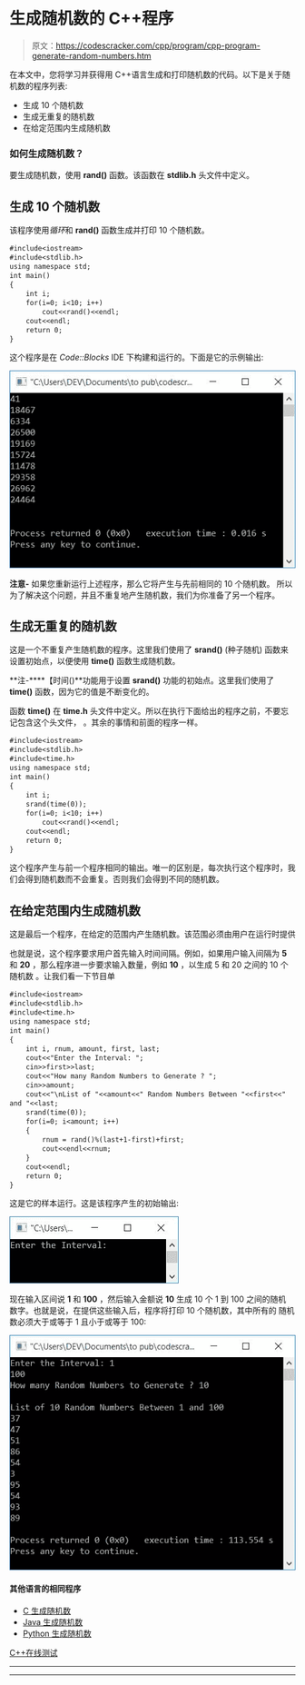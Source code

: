 # 生成随机数的 C++程序

> 原文：<https://codescracker.com/cpp/program/cpp-program-generate-random-numbers.htm>

在本文中，您将学习并获得用 C++语言生成和打印随机数的代码。以下是关于随机数的程序列表:

*   生成 10 个随机数
*   生成无重复的随机数
*   在给定范围内生成随机数

### 如何生成随机数？

要生成随机数，使用 **rand()** 函数。该函数在 **stdlib.h** 头文件中定义。

## 生成 10 个随机数

该程序使用*循环*和 **rand()** 函数生成并打印 10 个随机数。

```
#include<iostream>
#include<stdlib.h>
using namespace std;
int main()
{
    int i;
    for(i=0; i<10; i++)
        cout<<rand()<<endl;
    cout<<endl;
    return 0;
}
```

这个程序是在 *Code::Blocks* IDE 下构建和运行的。下面是它的示例输出:

![C++ program generate random numbers](img/5933ca6dbec44eb79a579bc819881d77.png)

**注意-** 如果您重新运行上述程序，那么它将产生与先前相同的 10 个随机数。 所以为了解决这个问题，并且不重复地产生随机数，我们为你准备了另一个程序。

## 生成无重复的随机数

这是一个不重复产生随机数的程序。这里我们使用了 **srand()** (种子随机) 函数来设置初始点，以便使用 **time()** 函数生成随机数。

**注-****【时间()**功能用于设置 **srand()** 功能的初始点。这里我们使用了 **time()** 函数，因为它的值是不断变化的。

函数 **time()** 在 **time.h** 头文件中定义。所以在执行下面给出的程序之前，不要忘记包含这个头文件， 。其余的事情和前面的程序一样。

```
#include<iostream>
#include<stdlib.h>
#include<time.h>
using namespace std;
int main()
{
    int i;
    srand(time(0));
    for(i=0; i<10; i++)
        cout<<rand()<<endl;
    cout<<endl;
    return 0;
}
```

这个程序产生与前一个程序相同的输出。唯一的区别是，每次执行这个程序时，我们会得到随机数而不会重复。否则我们会得到不同的随机数。

## 在给定范围内生成随机数

这是最后一个程序，在给定的范围内产生随机数。该范围必须由用户在运行时提供

也就是说，这个程序要求用户首先输入时间间隔。例如，如果用户输入间隔为 **5** 和 **20** ，那么程序进一步要求输入数量，例如 **10** ，以生成 5 和 20 之间的 10 个随机数 。让我们看一下节目单

```
#include<iostream>
#include<stdlib.h>
#include<time.h>
using namespace std;
int main()
{
    int i, rnum, amount, first, last;
    cout<<"Enter the Interval: ";
    cin>>first>>last;
    cout<<"How many Random Numbers to Generate ? ";
    cin>>amount;
    cout<<"\nList of "<<amount<<" Random Numbers Between "<<first<<" and "<<last;
    srand(time(0));
    for(i=0; i<amount; i++)
    {
        rnum = rand()%(last+1-first)+first;
        cout<<endl<<rnum;
    }
    cout<<endl;
    return 0;
}
```

这是它的样本运行。这是该程序产生的初始输出:

![generate random numbers in given range c++](img/b95d12ea67d92a9b5b9743327b1310f7.png)

现在输入区间说 **1** 和 **100** ，然后输入金额说 **10** 生成 10 个 1 到 100 之间的随机 数字。也就是说，在提供这些输入后，程序将打印 10 个随机数，其中所有的 随机数必须大于或等于 1 且小于或等于 100:

![c++ print random numbers in given range](img/4b05b7c8e0b1da8a1b0b297bfd21b244.png)

#### 其他语言的相同程序

*   [C 生成随机数](/c/program/c-program-generate-random-numbers.htm)
*   [Java 生成随机数](/java/program/java-program-generate-random-numbers.htm)
*   [Python 生成随机数](/python/program/python-program-generate-random-numbers.htm)

[C++在线测试](/exam/showtest.php?subid=3)

* * *

* * *